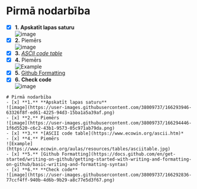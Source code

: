 # Pirmā nodarbība
- [x] **1.** **Apskatīt lapas saturu**  
![image](https://user-images.githubusercontent.com/38009737/166293946-63326f8f-ed61-4225-94d3-15ba1a5a39af.png)
- [x] **2.** Piemērs  
![image](https://user-images.githubusercontent.com/38009737/166294446-1f6d5520-c6c2-43b1-9573-05c971ab79da.png)
- [x] **3.** *[ASCII code table](https://www.ecowin.org/ascii.htm)*  
- [x] **4.** Piemērs  
![Example](https://www.ecowin.org/aulas/resources/tables/asciitable.jpg)  
- [x] **5.** [Github Formatting](https://docs.github.com/en/get-started/writing-on-github/getting-started-with-writing-and-formatting-on-github/basic-writing-and-formatting-syntax)  
- [x] **6.** **Check code**  
![image](https://user-images.githubusercontent.com/38009737/166292836-77ccf4ff-940b-4d6b-9b29-a8c77e5d3f67.png)  
```
# Pirmā nodarbība
- [x] **1.** **Apskatīt lapas saturu**  
![image](https://user-images.githubusercontent.com/38009737/166293946-63326f8f-ed61-4225-94d3-15ba1a5a39af.png)
- [x] **2.** Piemērs  
![image](https://user-images.githubusercontent.com/38009737/166294446-1f6d5520-c6c2-43b1-9573-05c971ab79da.png)
- [x] **3.** *[ASCII code table](https://www.ecowin.org/ascii.htm)*  
- [x] **4.** Piemērs  
![Example](https://www.ecowin.org/aulas/resources/tables/asciitable.jpg)  
- [x] **5.** [Github Formatting](https://docs.github.com/en/get-started/writing-on-github/getting-started-with-writing-and-formatting-on-github/basic-writing-and-formatting-syntax)  
- [x] **6.** **Check code**  
![image](https://user-images.githubusercontent.com/38009737/166292836-77ccf4ff-940b-4d6b-9b29-a8c77e5d3f67.png)  
```
